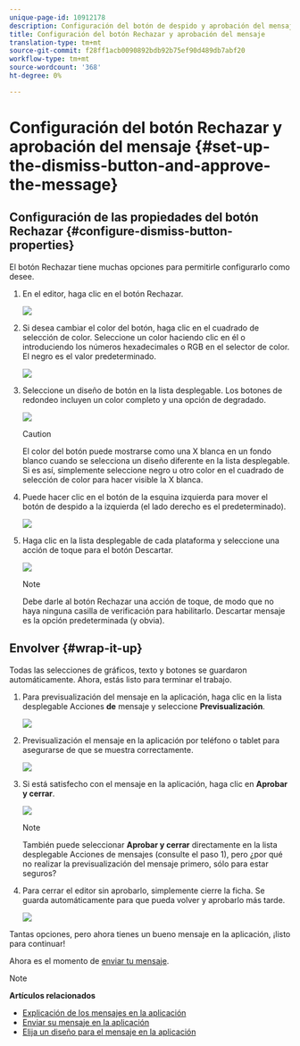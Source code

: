 ```yaml
---
unique-page-id: 10912178
description: Configuración del botón de despido y aprobación del mensaje - Documentos de marketing - Documentación del producto
title: Configuración del botón Rechazar y aprobación del mensaje
translation-type: tm+mt
source-git-commit: f28ff1acb0090892bdb92b75ef90d489db7abf20
workflow-type: tm+mt
source-wordcount: '368'
ht-degree: 0%

---
```



# Configuración del botón Rechazar y aprobación del mensaje {#set-up-the-dismiss-button-and-approve-the-message}

## Configuración de las propiedades del botón Rechazar  {#configure-dismiss-button-properties}

El botón Rechazar tiene muchas opciones para permitirle configurarlo como desee.

1. En el editor, haga clic en el botón Rechazar.

   ![](assets/image2016-5-9-10-3a23-3a37.png)

1. Si desea cambiar el color del botón, haga clic en el cuadrado de selección de color. Seleccione un color haciendo clic en él o introduciendo los números hexadecimales o RGB en el selector de color. El negro es el valor predeterminado.

   ![](assets/image2016-5-9-10-3a33-3a17.png)

1. Seleccione un diseño de botón en la lista desplegable. Los botones de redondeo incluyen un color completo y una opción de degradado.

   ![](assets/image2016-5-9-10-3a35-3a46.png)

   >[!CAUTION]
   >
   >El color del botón puede mostrarse como una X blanca en un fondo blanco cuando se selecciona un diseño diferente en la lista desplegable. Si es así, simplemente seleccione negro u otro color en el cuadrado de selección de color para hacer visible la X blanca.

1. Puede hacer clic en el botón de la esquina izquierda para mover el botón de despido a la izquierda (el lado derecho es el predeterminado).

   ![](assets/image2016-5-9-10-3a39-3a5.png)

1. Haga clic en la lista desplegable de cada plataforma y seleccione una acción de toque para el botón Descartar.

   ![](assets/image2016-5-9-10-3a43-3a54.png)

   >[!NOTE]
   >
   >Debe darle al botón Rechazar una acción de toque, de modo que no haya ninguna casilla de verificación para habilitarlo. Descartar mensaje es la opción predeterminada (y obvia).

## Envolver {#wrap-it-up}

Todas las selecciones de gráficos, texto y botones se guardaron automáticamente. Ahora, estás listo para terminar el trabajo.

1. Para previsualización del mensaje en la aplicación, haga clic en la lista desplegable Acciones **de** mensaje y seleccione **Previsualización**.

   ![](assets/image2016-5-9-10-3a58-3a38.png)

1. Previsualización el mensaje en la aplicación por teléfono o tablet para asegurarse de que se muestra correctamente.

   ![](assets/image2016-5-9-11-3a2-3a13.png)

1. Si está satisfecho con el mensaje en la aplicación, haga clic en **Aprobar y cerrar**.

   ![](assets/image2016-5-9-11-3a8-3a52.png)

   >[!NOTE]
   >
   >También puede seleccionar **Aprobar y cerrar** directamente en la lista desplegable Acciones de mensajes (consulte el paso 1), pero ¿por qué no realizar la previsualización del mensaje primero, sólo para estar seguros?

1. Para cerrar el editor sin aprobarlo, simplemente cierre la ficha. Se guarda automáticamente para que pueda volver y aprobarlo más tarde.

   ![](assets/image2016-5-9-11-3a9-3a46.png)

Tantas opciones, pero ahora tienes un bueno mensaje en la aplicación, ¡listo para continuar!

Ahora es el momento de [enviar tu mensaje](http://docs.marketo.com/display/docs/send+your+in-app+message).

>[!NOTE]
>
>**Artículos relacionados**
>
>* [Explicación de los mensajes en la aplicación](../../../../product-docs/mobile-marketing/in-app-messages/understanding-in-app-messages.md)
>* [Enviar su mensaje en la aplicación](http://docs.marketo.com/display/docs/send+your+in-app+message)
>* [Elija un diseño para el mensaje en la aplicación](choose-a-layout-for-your-in-app-message.md)

>



